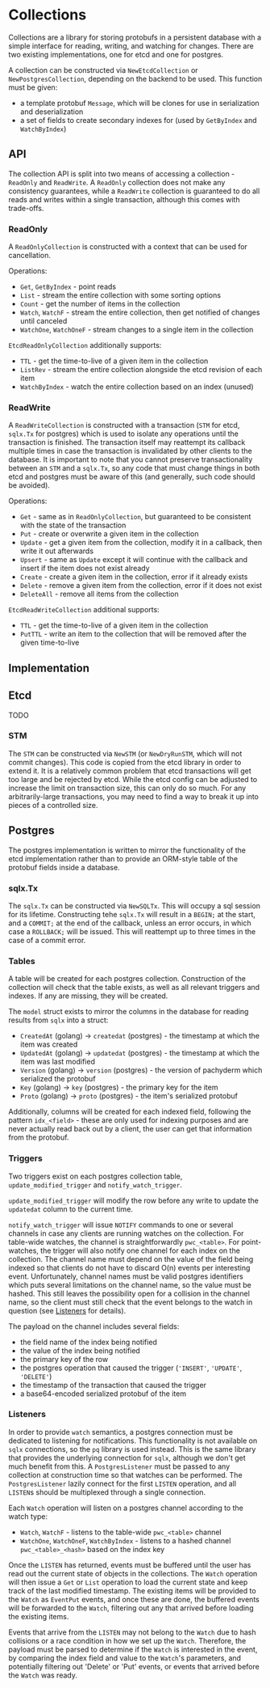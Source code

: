# Collections

Collections are a library for storing protobufs in a persistent database with a simple interface for reading, writing, and watching for changes.  There are two existing implementations, one for etcd and one for postgres.

A collection can be constructed via `NewEtcdCollection` or `NewPostgresCollection`, depending on the backend to be used.  This function must be given:
 * a template protobuf `Message`, which will be clones for use in serialization and deserialization
 * a set of fields to create secondary indexes for (used by `GetByIndex` and `WatchByIndex`)

## API

The collection API is split into two means of accessing a collection - `ReadOnly` and `ReadWrite`.  A `ReadOnly` collection does not make any consistency guarantees, while a `ReadWrite` collection is guaranteed to do all reads and writes within a single transaction, although this comes with trade-offs.

### ReadOnly

A `ReadOnlyCollection` is constructed with a context that can be used for cancellation.

Operations:
 * `Get`, `GetByIndex` - point reads
 * `List` - stream the entire collection with some sorting options
 * `Count` - get the number of items in the collection
 * `Watch`, `WatchF` - stream the entire collection, then get notified of changes until canceled
 * `WatchOne`, `WatchOneF` - stream changes to a single item in the collection

 `EtcdReadOnlyCollection` additionally supports:
 * `TTL` - get the time-to-live of a given item in the collection
 * `ListRev` - stream the entire collection alongside the etcd revision of each item
 * `WatchByIndex` - watch the entire collection based on an index (unused)

### ReadWrite

A `ReadWriteCollection` is constructed with a transaction (`STM` for etcd, `sqlx.Tx` for postgres) which is used to isolate any operations until the transaction is finished.  The transaction itself may reattempt its callback multiple times in case the transaction is invalidated by other clients to the database.  It is important to note that you cannot preserve transactionality between an `STM` and a `sqlx.Tx`, so any code that must change things in both etcd and postgres must be aware of this (and generally, such code should be avoided).

Operations:
 * `Get` - same as in `ReadOnlyCollection`, but guaranteed to be consistent with the state of the transaction
 * `Put` - create or overwrite a given item in the collection
 * `Update` - get a given item from the collection, modify it in a callback, then write it out afterwards
 * `Upsert` - same as `Update` except it will continue with the callback and insert if the item does not exist already
 * `Create` - create a given item in the collection, error if it already exists
 * `Delete` - remove a given item from the collection, error if it does not exist
 * `DeleteAll` - remove all items from the collection

`EtcdReadWriteCollection` additional supports:
 * `TTL` - get the time-to-live of a given item in the collection
 * `PutTTL` - write an item to the collection that will be removed after the given time-to-live

## Implementation

## Etcd

TODO

### STM

The `STM` can be constructed via `NewSTM` (or `NewDryRunSTM`, which will not commit changes).  This code is copied from the etcd library in order to extend it.  It is a relatively common problem that etcd transactions will get too large and be rejected by etcd.  While the etcd config can be adjusted to increase the limit on transaction size, this can only do so much.  For any arbitrarily-large transactions, you may need to find a way to break it up into pieces of a controlled size.

## Postgres

The postgres implementation is written to mirror the functionality of the etcd implementation rather than to provide an ORM-style table of the protobuf fields inside a database.

### sqlx.Tx

The `sqlx.Tx` can be constructed via `NewSQLTx`.  This will occupy a sql session for its lifetime.  Constructing tehe `sqlx.Tx` will result in a `BEGIN;` at the start, and a `COMMIT;` at the end of the callback, unless an error occurs, in which case a `ROLLBACK;` will be issued.  This will reattempt up to three times in the case of a commit error.

### Tables

A table will be created for each postgres collection.  Construction of the collection will check that the table exists, as well as all relevant triggers and indexes.  If any are missing, they will be created.

The `model` struct exists to mirror the columns in the database for reading results from `sqlx` into a struct:
 * `CreatedAt` (golang) -> `createdat` (postgres) - the timestamp at which the item was created
 * `UpdatedAt` (golang) -> `updatedat` (postgres) - the timestamp at which the item was last modified
 * `Version` (golang) -> `version` (postgres) - the version of pachyderm which serialized the protobuf
 * `Key` (golang) -> `key` (postgres) - the primary key for the item
 * `Proto` (golang) -> `proto` (postgres) - the item's serialized protobuf

 Additionally, columns will be created for each indexed field, following the pattern `idx_<field>` - these are only used for indexing purposes and are never actually read back out by a client, the user can get that information from the protobuf.

### Triggers

Two triggers exist on each postgres collection table, `update_modified_trigger` and `notify_watch_trigger`.

`update_modified_trigger` will modify the row before any write to update the `updatedat` column to the current time.

`notify_watch_trigger` will issue `NOTIFY` commands to one or several channels in case any clients are running watches on the collection.  For table-wide watches, the channel is straightforwardly `pwc_<table>`.  For point-watches, the trigger will also notify one channel for each index on the collection.  The channel name must depend on the value of the field being indexed so that clients do not have to discard O(n) events per interesting event.  Unfortunately, channel names must be valid postgres identifiers which puts several limitations on the channel name, so the value must be hashed.  This still leaves the possibility open for a collision in the channel name, so the client must still check that the event belongs to the watch in question (see [Listeners](#listeners) for details).

The payload on the channel includes several fields:
 * the field name of the index being notified
 * the value of the index being notified
 * the primary key of the row
 * the postgres operation that caused the trigger (`'INSERT'`, `'UPDATE'`, `'DELETE'`)
 * the timestamp of the transaction that caused the trigger
 * a base64-encoded serialized protobuf of the item

### Listeners

In order to provide `watch` semantics, a postgres connection must be dedicated to listening for notifications.  This functionality is not available on `sqlx` connections, so the `pq` library is used instead.  This is the same library that provides the underlying connection for `sqlx`, although we don't get much benefit from this.  A `PostgresListener` must be passed to any collection at construction time so that watches can be performed.  The `PostgresListener` lazily connect for the first `LISTEN` operation, and all `LISTEN`s should be multiplexed through a single connection.

Each `Watch` operation will listen on a postgres channel according to the watch type:
 * `Watch`, `WatchF` - listens to the table-wide `pwc_<table>` channel
 * `WatchOne`, `WatchOneF`, `WatchByIndex` - listens to a hashed channel `pwc_<table>_<hash>` based on the index key

 Once the `LISTEN` has returned, events must be buffered until the user has read out the current state of objects in the collections.  The `Watch` operation will then issue a `Get` or `List` operation to load the current state and keep track of the last modified timestamp.  The existing items will be provided to the `Watch` as `EventPut` events, and once these are done, the buffered events will be forwarded to the `Watch`, filtering out any that arrived before loading the existing items.

 Events that arrive from the `LISTEN` may not belong to the `Watch` due to hash collisions or a race condition in how we set up the `Watch`.  Therefore, the payload must be parsed to determine if the `Watch` is interested in the event, by comparing the index field and value to the `Watch`'s parameters, and potentially filtering out 'Delete' or 'Put' events, or events that arrived before the `Watch` was ready.
